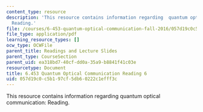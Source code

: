 ```yaml
---
content_type: resource
description: 'This resource contains information regarding  quantum optical communication:
  Reading.'
file: /courses/6-453-quantum-optical-communication-fall-2016/057d19c0c5b197cf5db60222c1efff3c_MIT6_453F16_Lect6_Notes.pdf
file_type: application/pdf
learning_resource_types: []
ocw_type: OCWFile
parent_title: Readings and Lecture Slides
parent_type: CourseSection
parent_uid: ea318bd7-40cf-dd0a-35a9-b8841f41c03e
resourcetype: Document
title: 6.453 Quantum Optical Communication Reading 6
uid: 057d19c0-c5b1-97cf-5db6-0222c1efff3c
---
```

This resource contains information regarding  quantum optical communication: Reading.

